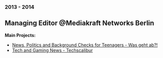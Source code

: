 ### 2013 - 2014

## Managing Editor @Mediakraft Networks Berlin

**Main Projects:**

* [News, Politics and Background Checks for Teenagers - Was geht ab?!](https://www.youtube.com/user/wasgehtab)
* [Tech and Gaming News - Techscalibur](https://www.youtube.com/user/techscalibur)
